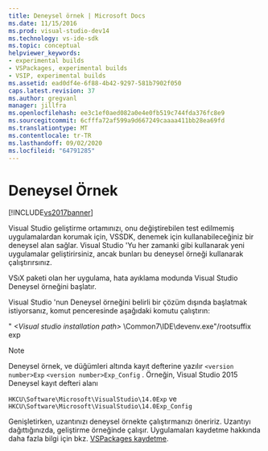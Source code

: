 ```yaml
---
title: Deneysel örnek | Microsoft Docs
ms.date: 11/15/2016
ms.prod: visual-studio-dev14
ms.technology: vs-ide-sdk
ms.topic: conceptual
helpviewer_keywords:
- experimental builds
- VSPackages, experimental builds
- VSIP, experimental builds
ms.assetid: ead0df4e-6f88-4b42-9297-581b7902f050
caps.latest.revision: 37
ms.author: gregvanl
manager: jillfra
ms.openlocfilehash: ee3c1ef0aed082a0e4e0fb519c744fda376fc8e9
ms.sourcegitcommit: 6cfffa72af599a9d667249caaaa411bb28ea69fd
ms.translationtype: MT
ms.contentlocale: tr-TR
ms.lasthandoff: 09/02/2020
ms.locfileid: "64791285"
---
```

# <a name="the-experimental-instance"></a>Deneysel Örnek
[!INCLUDE[vs2017banner](../includes/vs2017banner.md)]

Visual Studio geliştirme ortamınızı, onu değiştirebilen test edilmemiş uygulamalardan korumak için, VSSDK, denemek için kullanabileceğiniz bir deneysel alan sağlar. Visual Studio 'Yu her zamanki gibi kullanarak yeni uygulamalar geliştirirsiniz, ancak bunları bu deneysel örneği kullanarak çalıştırırsınız.  
  
 VSıX paketi olan her uygulama, hata ayıklama modunda Visual Studio Deneysel örneğini başlatır.  
  
 Visual Studio 'nun Deneysel örneğini belirli bir çözüm dışında başlatmak istiyorsanız, komut penceresinde aşağıdaki komutu çalıştırın:  
  
 " *\<Visual studio installation path>* \Common7\IDE\devenv.exe"/rootsuffix exp  
  
> [!NOTE]
> Deneysel örnek, ve düğümleri altında kayıt defterine yazılır `<version number>Exp` `<version number>Exp_Config` . Örneğin, Visual Studio 2015 Deneysel kayıt defteri alanı  
>   
> `HKCU\Software\Microsoft\VisualStudio\14.0Exp` ve `HKCU\Software\Microsoft\VisualStudio\14.0Exp_Config`  
  
 Genişletirken, uzantınızı deneysel örnekte çalıştırmanızı öneririz. Uzantıyı dağıttığınızda, geliştirme örneğinde çalışır. Uygulamaları kaydetme hakkında daha fazla bilgi için bkz. [VSPackages kaydetme](../extensibility/internals/registering-vspackages.md).
